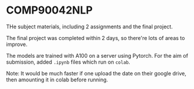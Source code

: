 # COMP90042NLP
THe subject materials, including 2 assignments and the final project.

The final project was completed within 2 days, so there're lots of areas to improve. 

The models are trained with A100 on a server using Pytorch. For the aim of submission, added `.ipynb` files which run on `colab`.

Note: It would be much faster if one upload the date on their google drive, then amounting it in colab before running.
